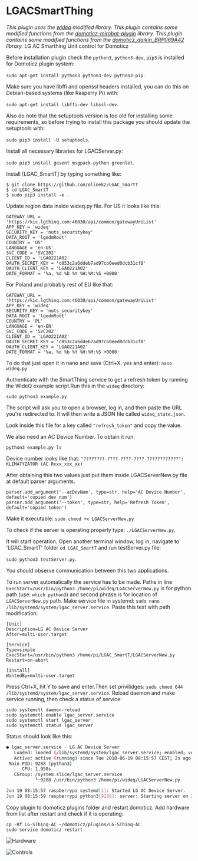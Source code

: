 # LGACSmartThing
*This plugin uses the [wideq](https://github.com/sampsyo/wideq) modified library.*
*This plugin contains some modified functions from the [domoticz-mirobot-plugin](https://github.com/mrin/domoticz-mirobot-plugin) library.*
*This plugin contains some modified functions from the  [domoticz_daikin_BRP069A42](https://github.com/leejoow/domoticz_daikin_BRP069A42) library.*
LG AC Smarthing Unit control for Domoticz


Before installation plugin check the `python3`, `python3-dev`, `pip3` is installed for Domoticz plugin system:

```sudo apt-get install python3 python3-dev python3-pip```.

Make sure you have libffi and openssl headers installed, you can do this on Debian-based systems (like Rasperry Pi) with:

```sudo apt-get install libffi-dev libssl-dev```.

Also do note that the setuptools version is too old for installing some requirements, so before trying to install this package you should update the setuptools with:

```sudo pip3 install -U setuptools```.

Install all necessary libraries for LGACServer.py:

```sudo pip3 install gevent msgpack-python greenlet```.

Install [LGAC_SmartT] by typing something like:
```
$ git clone https://github.com/olinek2/LGAC_SmartT
$ cd LGAC_SmartT
$ sudo pip3 install -e .
```

Update region data inside wideq.py file. For US it looks like this:

```
GATEWAY_URL = 'https://kic.lgthinq.com:46030/api/common/gatewayUriList'
APP_KEY = 'wideq'
SECURITY_KEY = 'nuts_securitykey'
DATA_ROOT = 'lgedmRoot'
COUNTRY = 'US'
LANGUAGE = 'en-US'
SVC_CODE = 'SVC202'
CLIENT_ID = 'LGAO221A02'
OAUTH_SECRET_KEY = 'c053c2a6ddeb7ad97cb0eed0dcb31cf8'
OAUTH_CLIENT_KEY = 'LGAO221A02'
DATE_FORMAT = '%a, %d %b %Y %H:%M:%S +0000'
```

For Poland and probably rest of EU like that:

```
GATEWAY_URL = 'https://kic.lgthinq.com:46030/api/common/gatewayUriList'
APP_KEY = 'wideq'
SECURITY_KEY = 'nuts_securitykey'
DATA_ROOT = 'lgedmRoot'
COUNTRY = 'PL'
LANGUAGE = 'en-EN'
SVC_CODE = 'SVC202'
CLIENT_ID = 'LGAO221A02'
OAUTH_SECRET_KEY = 'c053c2a6ddeb7ad97cb0eed0dcb31cf8'
OAUTH_CLIENT_KEY = 'LGAO221A02'
DATE_FORMAT = '%a, %d %b %Y %H:%M:%S +0000'
```

To do that just open it in nano and save (Ctrl+X. yes and enter):
```nano wideq.py```

Authenticate with the SmartThing service to get a refresh token by running the WideQ example script.Run this in the `wideq` directory:

```sudo python3 example.py```

The script will ask you to open a browser, log in, and then paste the URL you're redirected to. It will then write a JSON file called `wideq_state.json`.

Look inside this file for a key called `"refresh_token"` and copy the value.

We also need an AC Device Number. To obtain it run:

```python3 example.py ls```

Device number looks like that:
```"????????-????-????-????-????????????": KLIMATYZATOR (AC Rxxx_xxx_xx)```


After obtaining this two values just put them inside LGACServerNew.py file at default parser arguments.
```
parser.add_argument('--acDevNum', type=str, help='AC Device Number', default='copied dev num')
parser.add_argument('--token', type=str, help='Refresh Token', default='copied token')
```

Make it executable:
```sudo chmod +x LGACServerNew.py```

To check if the server is operating properly type:
```./LGACServerNew.py```.

It will start operation. Open another terminal window, log in, navigate to 'LGAC_SmartT' folder ```cd LGAC_SmartT``` and run testServer.py file:

```sudo python3 testServer.py```. 

You should observe communication between this two applications.

To run server automatically the service has to be made. Paths in line ```ExecStart=/usr/bin/python3 /home/pi/wideq/LGACServerNew.py``` is for python path (use:  ```which python3```) and second phrase is for location of  ```LGACServerNew.py``` path. 
Make service file in systemd:
```sudo nano /lib/systemd/system/lgac_server.service```.
Paste this text with path modification:
```
[Unit]
Description=LG AC Device Server
After=multi-user.target

[Service]
Type=simple
ExecStart=/usr/bin/python3 /home/pi/LGAC_SmartT/LGACServerNew.py
Restart=on-abort

[Install]
WantedBy=multi-user.target
```
Press Ctrl+X, hit Y to save and enter.Then set privilidges:
```sudo chmod 644 /lib/systemd/system/lgac_server.service```.
Reload daemon and make service running, then check a status of service:
```
sudo systemctl daemon-reload
sudo systemctl enable lgac_server.service
sudo systemctl start lgac_server
sudo systemctl status lgac_server
```

Status should look like this:
```sh
● lgac_server.service - LG AC Device Server
   Loaded: loaded (/lib/systemd/system/lgac_server.service; enabled; vendor preset: enabled
   Active: active (running) since Tue 2018-06-19 08:15:57 CEST; 2s ago
 Main PID: 9288 (python3)
      CPU: 1.958s
   CGroup: /system.slice/lgac_server.service
           └─9288 /usr/bin/python3 /home/pi/wideq/LGACServerNew.py

Jun 19 08:15:57 raspberrypi systemd[1]: Started LG AC Device Server.
Jun 19 08:15:59 raspberrypi python3[9288]: server: Starting server on 127.0.0.1 22233
```

Copy plugin to domoticz plugins folder and restart domoticz. Add hardware from list after restart and check if it is operating:
``` 
cp -Rf LG-SThinq-AC ~/domoticz/plugins/LG-SThinq-AC 
sudo service domoticz restart
```

![Hardware](https://github.com/olinek2/LGAC_SmartT/blob/master/Hardware.PNG)

![Controls](https://github.com/olinek2/LGAC_SmartT/blob/master/Controls.PNG)

